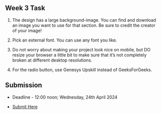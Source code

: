 
## Week 3 Task

1. The design has a large background-image. You can find and download an image you want to use for that section. Be sure to credit the creator of your image!

2. Pick an external font. You can use any font you like.

3. Do not worry about making your project look nice on mobile, but DO resize your browser a little bit to make sure that it’s not completely broken at different desktop resolutions.

4. For the radio button, use Genesys Upskill instead of GeeksForGeeks.

## Submission
* Deadline - 12:00 noon; Wednesday, 24th April 2024 

* [Submit Here](https://docs.google.com/forms/d/e/1FAIpQLSePjlnagSCQKlrmm0ELkj3dBNlsGAAf1QyJDQhGuFDCyufOiA/viewform)
